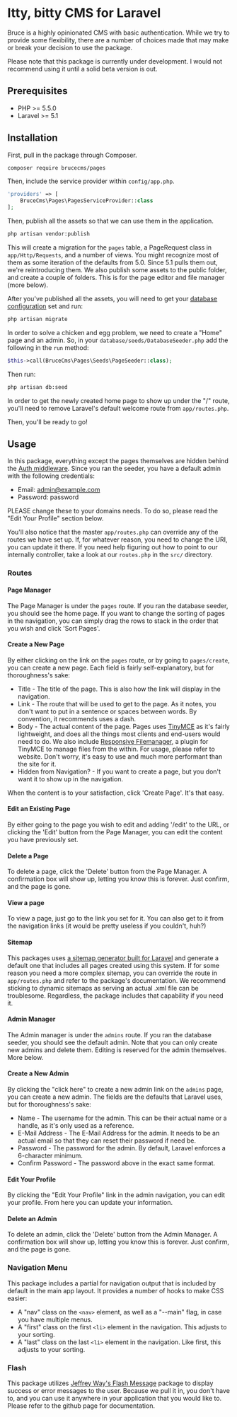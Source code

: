 # Itty, bitty CMS for Laravel

Bruce is a highly opinionated CMS with basic authentication. While we try to provide some flexibility, there are a number of choices made that may make or break your decision to use the package.

Please note that this package is currently under development. I would not recommend using it until a solid beta version is out.

## Prerequisites

* PHP >= 5.5.0
* Laravel >= 5.1 

## Installation

First, pull in the package through Composer.

```bash
composer require brucecms/pages
```

Then, include the service provider within `config/app.php`.

```php
'providers' => [
    BruceCms\Pages\PagesServiceProvider::class
];
```

Then, publish all the assets so that we can use them in the application.

```bash
php artisan vendor:publish
```

This will create a migration for the `pages` table, a PageRequest class in `app/Http/Requests`, and a number of views. You might recognize most of them as some iteration of the defaults from 5.0. Since 5.1 pulls them out, we're reintroducing them. We also publish some assets to the public folder, and create a couple of folders. This is for the page editor and file manager (more below).

After you've published all the assets, you will need to get your [database configuration](http://laravel.com/docs/5.1/database) set and run:

```bash
php artisan migrate
```

In order to solve a chicken and egg problem, we need to create a "Home" page and an admin. So, in your `database/seeds/DatabaseSeeder.php` add the following in the `run` method:

```php
$this->call(BruceCms\Pages\Seeds\PageSeeder::class);
```

Then run:

```bash
php artisan db:seed
```

In order to get the newly created home page to show up under the "/" route, you'll need to remove Laravel's default welcome route from `app/routes.php`.

Then, you'll be ready to go!

## Usage

In this package, everything except the pages themselves are hidden behind the [Auth middleware](http://laravel.com/docs/5.1/authentication#protecting-routes). Since you ran the seeder, you have a default admin with the following credentials:

* Email: admin@example.com
* Password: password

PLEASE change these to your domains needs. To do so, please read the "Edit Your Profile" section below.

You'll also notice that the master `app/routes.php` can override any of the routes we have set up. If, for whatever reason, you need to change the URI, you can update it there. If you need help figuring out how to point to our internally controller, take a look at our `routes.php` in the `src/` directory.

### Routes

#### Page Manager
The Page Manager is under the `pages` route. If you ran the database seeder, you should see the home page. If you want to change the sorting of pages in the navigation, you can simply drag the rows to stack in the order that you wish and click 'Sort Pages'.

#### Create a New Page
By either clicking on the link on the `pages` route, or by going to `pages/create`, you can create a new page. Each field is fairly self-explanatory, but for thoroughness's sake:
* Title - The title of the page. This is also how the link will display in the navigation.
* Link - The route that will be used to get to the page. As it notes, you don't want to put in a sentence or spaces between words. By convention, it recommends uses a dash.
* Body - The actual content of the page. Pages uses [TinyMCE](http://www.tinymce.com/) as it's fairly lightweight, and does all the things most clients and end-users would need to do. We also include [Responsive Filemanager](http://www.responsivefilemanager.com/), a plugin for TinyMCE to manage files from the within. For usage, please refer to website. Don't worry, it's easy to use and much more performant than the site for it.
* Hidden from Navigation? - If you want to create a page, but you don't want it to show up in the navigation.

When the content is to your satisfaction, click 'Create Page'. It's that easy.

#### Edit an Existing Page
By either going to the page you wish to edit and adding '/edit' to the URL, or clicking the 'Edit' button from the Page Manager, you can edit the content you have previously set.

#### Delete a Page
To delete a page, click the 'Delete' button from the Page Manager. A confirmation box will show up, letting you know this is forever. Just confirm, and the page is gone.

#### View a page
To view a page, just go to the link you set for it. You can also get to it from the navigation links (it would be pretty useless if you couldn't, huh?)

#### Sitemap
This packages uses [a sitemap generator built for Laravel](https://github.com/RoumenDamianoff/laravel-sitemap) and generate a default one that includes all pages created using this system. If for some reason you need a more complex sitemap, you can override the route in `app/routes.php` and refer to the package's documentation. We recommend sticking to dynamic sitemaps as serving an actual .xml file can be troublesome. Regardless, the package includes that capability if you need it.

#### Admin Manager
The Admin manager is under the `admins` route. If you ran the database seeder, you should see the default admin. Note that you can only create new admins and delete them. Editing is reserved for the admin themselves. More below.

#### Create a New Admin
By clicking the "click here" to create a new admin link on the `admins` page, you can create a new admin. The fields are the defaults that Laravel uses, but for thoroughness's sake:
* Name - The username for the admin. This can be their actual name or a handle, as it's only used as a reference.
* E-Mail Address - The E-Mail Address for the admin. It needs to be an actual email so that they can reset their password if need be.
* Password - The password for the admin. By default, Laravel enforces a 6-character minimum.
* Confirm Password - The password above in the exact same format.

#### Edit Your Profile
By clicking the "Edit Your Profile" link in the admin navigation, you can edit your profile. From here you can update your information.

#### Delete an Admin
To delete an admin, click the 'Delete' button from the Admin Manager. A confirmation box will show up, letting you know this is forever. Just confirm, and the page is gone.

### Navigation Menu
This package includes a partial for navigation output that is included by default in the main app layout. It provides a number of hooks to make CSS easier:
* A "nav" class on the `<nav>` element, as well as a "--main" flag, in case you have multiple menus.
* A "first" class on the first `<li>` element in the navigation. This adjusts to your sorting.
* A "last" class on the last `<li>` element in the navigation. Like first, this adjusts to your sorting.

### Flash

This package utilizes [Jeffrey Way's Flash Message](https://github.com/laracasts/flash) package to display success or error messages to the user. Because we pull it in, you don't have to, and you can use it anywhere in your application that you would like to. Please refer to the github page for documentation.

